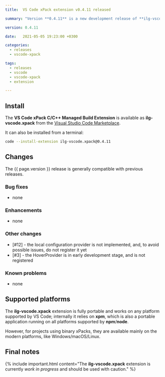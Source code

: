 ```yaml
---
title:  VS Code xPack extension v0.4.11 released

summary: "Version **0.4.11** is a new development release of **ilg-vscode.xpack**; it does some cleanups."

version: 0.4.11

date:   2021-05-05 19:23:00 +0300

categories:
  - releases
  - vscode-xpack

tags:
  - releases
  - vscode
  - vscode-xpack
  - extension

---
```


## Install

The **VS Code xPack C/C++ Managed Build Extension** is
available as **ilg-vscode.xpack** from the
[Visual Studio Code Marketplace](https://marketplace.visualstudio.com/items?itemName=ilg-vscode.xpack).

It can also be installed from a terminal:

```sh
code --install-extension ilg-vscode.xpack@0.4.11
```

## Changes

The {{ page.version }} release
is generally compatible with previous releases.

### Bug fixes

- none

### Enhancements

- none

### Other changes

- [#12] - the local configuration provider is not implemented, and, to avoid
  possible issues, do not register it yet
- [#3] - the HoverProvider is in early development stage, and is not registered

### Known problems

- none

## Supported platforms

The **ilg-vscode.xpack** extension is fully portable and works on any
platform supported by VS Code; internally it relies on **xpm**, which
is also a portable application running on all platforms supported
by **npm**/**node**.

However, for projects using binary xPacks, they are available mainly
on the modern platforms, like Windows/macOS/Linux.

## Final notes

{% include important.html content="The **ilg-vscode.xpack** extension
is currently _work in progress_ and should be used with caution." %}
